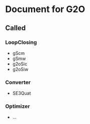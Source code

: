 # Document for G2O
## Called 
### LoopClosing

+ gScm
+ gSmw
+ g2oSic
+ g2oSiw

### Converter

+ SE3Quat

### Optimizer

+ ...
